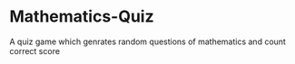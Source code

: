 # Mathematics-Quiz
A quiz game which genrates random questions of mathematics and count correct score
